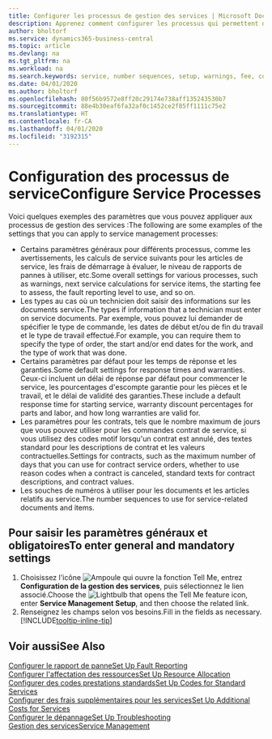 ```yaml
---
title: Configurer les processus de gestion des services | Microsoft Docs
description: Apprenez comment configurer les processus qui permettent de vérifier que les clients sont satisfaits de votre service client.
author: bholtorf
ms.service: dynamics365-business-central
ms.topic: article
ms.devlang: na
ms.tgt_pltfrm: na
ms.workload: na
ms.search.keywords: service, number sequences, setup, warnings, fee, contracts, warranties
ms.date: 04/01/2020
ms.author: bholtorf
ms.openlocfilehash: 80f56b9572e8ff20c29174e738aff135243530b7
ms.sourcegitcommit: 88e4b30eaf6fa32af0c1452ce2f85ff1111c75e2
ms.translationtype: HT
ms.contentlocale: fr-CA
ms.lasthandoff: 04/01/2020
ms.locfileid: "3192315"
---
```

# <a name="configure-service-processes"></a><span data-ttu-id="fad1e-103">Configuration des processus de service</span><span class="sxs-lookup"><span data-stu-id="fad1e-103">Configure Service Processes</span></span>
<span data-ttu-id="fad1e-104">Voici quelques exemples des paramètres que vous pouvez appliquer aux processus de gestion des services :</span><span class="sxs-lookup"><span data-stu-id="fad1e-104">The following are some examples of the settings that you can apply to service management processes:</span></span>  
  
* <span data-ttu-id="fad1e-105">Certains paramètres généraux pour différents processus, comme les avertissements, les calculs de service suivants pour les articles de service, les frais de démarrage à évaluer, le niveau de rapports de pannes à utiliser, etc.</span><span class="sxs-lookup"><span data-stu-id="fad1e-105">Some overall settings for various processes, such as warnings, next service calculations for service items, the starting fee to assess, the fault reporting level to use, and so on.</span></span>  
* <span data-ttu-id="fad1e-106">Les types au cas où un technicien doit saisir des informations sur les documents service.</span><span class="sxs-lookup"><span data-stu-id="fad1e-106">The types if information that a technician must enter on service documents.</span></span> <span data-ttu-id="fad1e-107">Par exemple, vous pouvez lui demander de spécifier le type de commande, les dates de début et/ou de fin du travail et le type de travail effectué.</span><span class="sxs-lookup"><span data-stu-id="fad1e-107">For example, you can require them to specify the type of order, the start and/or end dates for the work, and the type of work that was done.</span></span>  
* <span data-ttu-id="fad1e-108">Certains paramètres par défaut pour les temps de réponse et les garanties.</span><span class="sxs-lookup"><span data-stu-id="fad1e-108">Some default settings for response times and warranties.</span></span> <span data-ttu-id="fad1e-109">Ceux-ci incluent un délai de réponse par défaut pour commencer le service, les pourcentages d'escompte garantie pour les pièces et le travail, et le délai de validité des garanties.</span><span class="sxs-lookup"><span data-stu-id="fad1e-109">These include a default response time for starting service, warranty discount percentages for parts and labor, and how long warranties are valid for.</span></span>  
* <span data-ttu-id="fad1e-110">Les paramètres pour les contrats, tels que le nombre maximum de jours que vous pouvez utiliser pour les commandes contrat de service, si vous utilisez des codes motif lorsqu'un contrat est annulé, des textes standard pour les descriptions de contrat et les valeurs contractuelles.</span><span class="sxs-lookup"><span data-stu-id="fad1e-110">Settings for contracts, such as the maximum number of days that you can use for contract service orders, whether to use reason codes when a contract is canceled, standard texts for contract descriptions, and contract values.</span></span>  
* <span data-ttu-id="fad1e-111">Les souches de numéros à utiliser pour les documents et les articles relatifs au service.</span><span class="sxs-lookup"><span data-stu-id="fad1e-111">The number sequences to use for service-related documents and items.</span></span>  

## <a name="to-enter-general-and-mandatory-settings"></a><span data-ttu-id="fad1e-112">Pour saisir les paramètres généraux et obligatoires</span><span class="sxs-lookup"><span data-stu-id="fad1e-112">To enter general and mandatory settings</span></span>
1. <span data-ttu-id="fad1e-113">Choisissez l'icône ![Ampoule qui ouvre la fonction Tell Me](media/ui-search/search_small.png "Dites-moi ce que vous voulez faire"), entrez **Configuration de la gestion des services**, puis sélectionnez le lien associé.</span><span class="sxs-lookup"><span data-stu-id="fad1e-113">Choose the ![Lightbulb that opens the Tell Me feature](media/ui-search/search_small.png "Tell me what you want to do") icon, enter **Service Management Setup**, and then choose the related link.</span></span>
2. <span data-ttu-id="fad1e-114">Renseignez les champs selon vos besoins.</span><span class="sxs-lookup"><span data-stu-id="fad1e-114">Fill in the fields as necessary.</span></span> [!INCLUDE[tooltip-inline-tip](includes/tooltip-inline-tip_md.md)]  

## <a name="see-also"></a><span data-ttu-id="fad1e-115">Voir aussi</span><span class="sxs-lookup"><span data-stu-id="fad1e-115">See Also</span></span>  
[<span data-ttu-id="fad1e-116">Configurer le rapport de panne</span><span class="sxs-lookup"><span data-stu-id="fad1e-116">Set Up Fault Reporting</span></span>](service-how-setup-fault-reporting.md)  
[<span data-ttu-id="fad1e-117">Configurer l'affectation des ressources</span><span class="sxs-lookup"><span data-stu-id="fad1e-117">Set Up Resource Allocation</span></span>](service-how-setup-resource-allocation.md)  
[<span data-ttu-id="fad1e-118">Configurer des codes prestations standards</span><span class="sxs-lookup"><span data-stu-id="fad1e-118">Set Up Codes for Standard Services</span></span>](service-how-setup-service-coding.md)  
[<span data-ttu-id="fad1e-119">Configurer des frais supplémentaires pour les services</span><span class="sxs-lookup"><span data-stu-id="fad1e-119">Set Up Additional Costs for Services</span></span>](service-how-setup-service-costs-pricing.md)  
[<span data-ttu-id="fad1e-120">Configurer le dépannage</span><span class="sxs-lookup"><span data-stu-id="fad1e-120">Set Up Troubleshooting</span></span>](service-how-setup-troubleshooting.md)  
[<span data-ttu-id="fad1e-121">Gestion des services</span><span class="sxs-lookup"><span data-stu-id="fad1e-121">Service Management</span></span>](service-service.md)  
